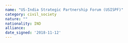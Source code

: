 ```yaml
---
name: "US-India Strategic Partnership Forum (USISPF)"
category: civil_society
nature: ""
nationality: IND
alliance: 
date_signed: '2018-11-12'
---
```

    